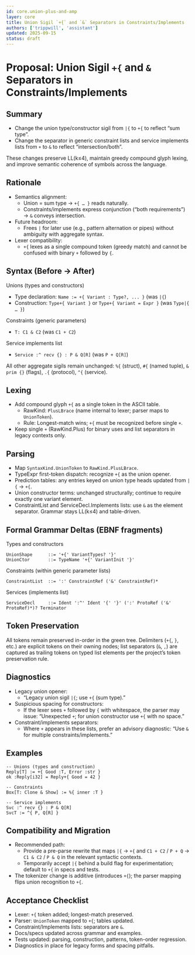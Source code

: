 ```yaml
---
id: core.union-plus-and-amp
layer: core
title: Union Sigil `+{` and `&` Separators in Constraints/Implements
authors: ['trippwill', 'assistant']
updated: 2025-09-15
status: draft
---
```


# Proposal: Union Sigil `+{` and `&` Separators in Constraints/Implements

## Summary

- Change the union type/constructor sigil from `|{` to `+{` to reflect “sum type”.
- Change the separator in generic constraint lists and service implements lists from `+` to `&` to reflect “intersection/both”.

These changes preserve LL(k≤4), maintain greedy compound glyph lexing, and improve semantic coherence of symbols across the language.

## Rationale

- Semantics alignment:
  - Union = sum type → `+{ … }` reads naturally.
  - Constraints/implements express conjunction (“both requirements”) → `&` conveys intersection.
- Future headroom:
  - Frees `|` for later use (e.g., pattern alternation or pipes) without ambiguity with aggregate syntax.
- Lexer compatibility:
  - `+{` lexes as a single compound token (greedy match) and cannot be confused with binary `+` followed by `{`.

## Syntax (Before → After)

Unions (types and constructors)

- Type declaration: `Name := +{ Variant : Type?, ... }` (was `|{`)
- Construction: `Type+{ Variant }` or `Type+{ Variant = Expr }` (was `Type|{ … }`)

Constraints (generic parameters)

- `T: C1 & C2` (was `C1 + C2`)

Service implements list

- `Service :^ recv {} : P & Q[R]` (was `P + Q[R]`)

All other aggregate sigils remain unchanged: `%{` (struct), `#{` (named tuple), `& prim {}` (flags), `.{` (protocol), `^{` (service).

## Lexing

- Add compound glyph `+{` as a single token in the ASCII table.
  - RawKind: `PlusLBrace` (name internal to lexer; parser maps to `UnionToken`).
  - Rule: Longest-match wins; `+{` must be recognized before single `+`.
- Keep single `+` (RawKind.Plus) for binary uses and list separators in legacy contexts only.

## Parsing

- Map `SyntaxKind.UnionToken` to `RawKind.PlusLBrace`.
- TypeExpr first-token dispatch: recognize `+{` as the union opener.
- Prediction tables: any entries keyed on union type heads updated from `|{` → `+{`.
- Union constructor terms: unchanged structurally; continue to require exactly one variant element.
- ConstraintList and ServiceDecl.Implements lists: use `&` as the element separator. Grammar stays LL(k≤4) and table-driven.

## Formal Grammar Deltas (EBNF fragments)

Types and constructors

```ebnf
UnionShape      ::= '+{' VariantTypes? '}'
UnionCtor       ::= TypeName '+{' VariantInit '}'
```

Constraints (within generic parameter lists)

```ebnf
ConstraintList  ::= ':' ConstraintRef ('&' ConstraintRef)*
```

Services (implements list)

```ebnf
ServiceDecl     ::= Ident ':^' Ident '{' '}' (':' ProtoRef ('&' ProtoRef)*)? Terminator
```

## Token Preservation

All tokens remain preserved in-order in the green tree. Delimiters (`+{`, `}`, etc.) are explicit tokens on their owning nodes; list separators (`&`, `,`) are captured as trailing tokens on typed list elements per the project’s token preservation rule.

## Diagnostics

- Legacy union opener:
  - “Legacy union sigil `|{`; use `+{` (sum type).”
- Suspicious spacing for constructors:
  - If the lexer sees `+` followed by `{` with whitespace, the parser may issue: “Unexpected `+`; for union constructor use `+{` with no space.”
- Constraint/implements separators:
  - Where `+` appears in these lists, prefer an advisory diagnostic: “Use `&` for multiple constraints/implements.”

## Examples

```brim
-- Unions (types and construction)
Reply[T] := +{ Good :T, Error :str }
ok :Reply[i32] = Reply+{ Good = 42 }

-- Constraints
Box[T: Clone & Show] := %{ inner :T }

-- Service implements
Svc :^ recv {} : P & Q[R]
SvcT := ^{ P, Q[R] }
```

## Compatibility and Migration

- Recommended path:
  - Provide a pre-parse rewrite that maps `|{` → `+{` and `C1 + C2` / `P + Q` → `C1 & C2` / `P & Q` in the relevant syntactic contexts.
  - Temporarily accept `|{` behind a build flag for experimentation; default to `+{` in specs and tests.
- The tokenizer change is additive (introduces `+{`); the parser mapping flips union recognition to `+{`.

## Acceptance Checklist

- Lexer: `+{` token added; longest-match preserved.
- Parser: `UnionToken` mapped to `+{`; tables updated.
- Constraint/Implements lists: separators are `&`.
- Docs/specs updated across grammar and examples.
- Tests updated: parsing, construction, patterns, token-order regression.
- Diagnostics in place for legacy forms and spacing pitfalls.

